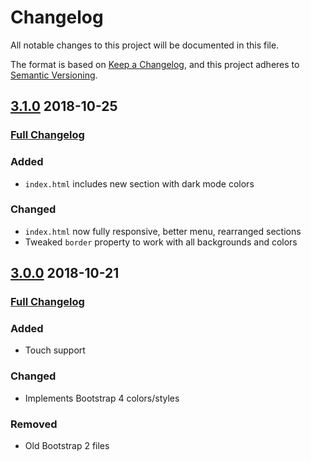 # Changelog
All notable changes to this project will be documented in this file.

The format is based on [Keep a Changelog](https://keepachangelog.com/en/1.0.0/),
and this project adheres to [Semantic Versioning](https://semver.org/spec/v2.0.0.html).

## [3.1.0](https://github.com/gitbrent/bootstrap4-toggle/tree/v3.1.0) 2018-10-25
### [Full Changelog](https://github.com/gitbrent/bootstrap4-toggle/compare/v3.0.0...v3.1.0)
### Added
- `index.html` includes new section with dark mode colors
### Changed
- `index.html` now fully responsive, better menu, rearranged sections
- Tweaked `border` property to work with all backgrounds and colors



## [3.0.0](https://github.com/gitbrent/bootstrap4-toggle/tree/v3.0.0) 2018-10-21
### [Full Changelog](https://github.com/gitbrent/bootstrap4-toggle/compare/v2.2.2...v3.0.0)
### Added
- Touch support
### Changed
- Implements Bootstrap 4 colors/styles
### Removed
- Old Bootstrap 2 files
